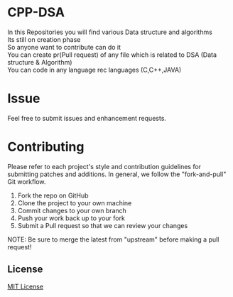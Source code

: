 # CPP-DSA
  In this Repositories you will find various Data structure and algorithms  
  Its still on creation phase   
  So anyone want to contribute can do it  
  You can create pr(Pull request) of any file which is related to DSA (Data structure & Algorithm)  
  You can code in any language rec languages (C,C++,JAVA)
# Issue  
  Feel free to submit issues and enhancement requests.
# Contributing
Please refer to each project's style and contribution guidelines for submitting patches and additions. In general, we follow the "fork-and-pull" Git workflow.
1. Fork the repo on GitHub
2. Clone the project to your own machine
3. Commit changes to your own branch
4. Push your work back up to your fork
5. Submit a Pull request so that we can review your changes  

  
  NOTE: Be sure to merge the latest from "upstream" before making a pull request!
  
  ## License
  [MIT License](LICENSE)
